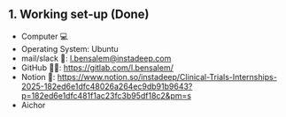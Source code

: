

##  1. Working set-up (Done)

- Computer 💻
- Operating System: Ubuntu
- mail/slack 📩:    l.bensalem@instadeep.com
- GitHub 🧑‍💻:        https://gitlab.com/l.bensalem/
- Notion 📄:        https://www.notion.so/instadeep/Clinical-Trials-Internships-2025-182ed6e1dfc48026a264ec9db91b9643?p=182ed6e1dfc481f1ac23fc3b95df18c2&pm=s
- Aichor

